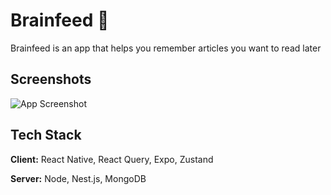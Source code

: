 
# Brainfeed 🧠

Brainfeed is an app that helps you remember articles you want to read later 

## Screenshots

![App Screenshot](https://i.imgur.com/QdKTxtQ.png)


## Tech Stack

**Client:** React Native, React Query, Expo, Zustand

**Server:** Node, Nest.js, MongoDB

